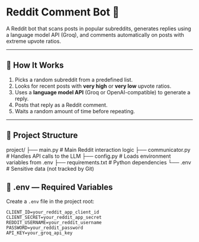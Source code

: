 # Reddit Comment Bot 🤖

A Reddit bot that scans posts in popular subreddits, generates replies using a language model API (Groq), and comments automatically on posts with extreme upvote ratios.

---

## 🔧 How It Works

1. Picks a random subreddit from a predefined list.
2. Looks for recent posts with **very high** or **very low** upvote ratios.
3. Uses a **language model API** (Groq or OpenAI-compatible) to generate a reply.
4. Posts that reply as a Reddit comment.
5. Waits a random amount of time before repeating.

---

## 📁 Project Structure

project/
├── main.py # Main Reddit interaction logic
├── communicator.py # Handles API calls to the LLM
├── config.py # Loads environment variables from .env
├── requirements.txt # Python dependencies
└── .env # Sensitive data (not tracked by Git)

## 🔐 .env — Required Variables

Create a `.env` file in the project root:

```env
CLIENT_ID=your_reddit_app_client_id
CLIENT_SECRET=your_reddit_app_secret
REDDIT_USERNAME=your_reddit_username
PASSWORD=your_reddit_password
API_KEY=your_groq_api_key
